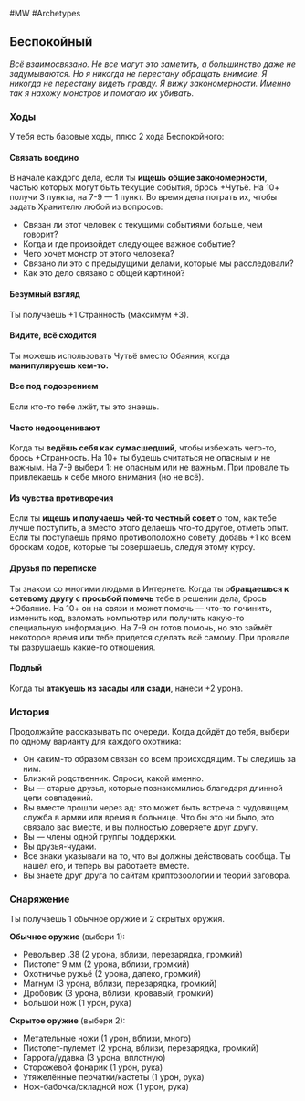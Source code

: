 #MW #Archetypes

## Беспокойный
*Всё взаимосвязано. Не все могут это заметить, а большинство даже не задумываются. Но я никогда не перестану обращать внимаие. Я никогда не перестану видеть правду. Я вижу закономерности. Именно так я нахожу монстров и помогаю их убивать.*

### Ходы
У тебя есть базовые ходы, плюс 2 хода Беспокойного: 

#### Связать воедино
В начале каждого дела, если ты **ищешь общие закономерности**, частью которых могут быть текущие события, брось +Чутьё. На 10+ получи 3 пункта, на 7-9 — 1 пункт. Во время дела потрать их, чтобы задать Хранителю любой из вопросов: 
-  Связан ли этот человек с текущими событиями больше, чем говорит? 
-  Когда и где произойдет следующее важное событие? 
-  Чего хочет монстр от этого человека? 
-  Связано ли это с предыдущими делами, которые мы расследовали? 
-  Как это дело связано с общей картиной? 

#### Безумный взгляд
Ты получаешь +1 Странность (максимум +3). 

#### Видите, всё сходится
Ты можешь использовать Чутьё вместо Обаяния, когда **манипулируешь кем-то.** 

#### Все под подозрением
Если кто-то тебе лжёт, ты это знаешь. 

#### Часто недооценивают
Когда ты **ведёшь себя как сумасшедший**, чтобы избежать чего-то, брось +Странность. На 10+ ты будешь считаться не опасным и не важным. На 7-9 выбери 1: не опасным или не важным. При провале ты привлекаешь к себе много внимания (но не всё). 

#### Из чувства противоречия
Если ты **ищешь и получаешь чей-то честный совет** о том, как тебе лучше поступить, а вместо этого делаешь что-то другое, отметь опыт. Если ты поступаешь прямо противоположно совету, добавь +1 ко всем броскам ходов, которые ты совершаешь, следуя этому курсу. 

#### Друзья по переписке
Ты знаком со многими людьми в Интернете. Когда ты о**бращаешься к сетевому другу с просьбой помочь** тебе в решении дела, брось +Обаяние. На 10+ он на связи и может помочь — что-то починить, изменить код, взломать компьютер или получить какую-то специальную информацию. На 7-9 он готов помочь, но это займёт некоторое время или тебе придется сделать всё самому. При провале ты разрушаешь какие-то отношения. 

#### Подлый
Когда ты **атакуешь из засады или сзади**, нанеси +2 урона. 

### История
Продолжайте рассказывать по очереди. Когда дойдёт до тебя, выбери по одному варианту для каждого охотника: 
-  Он каким-то образом связан со всем происходящим. Ты следишь за ним. 
-  Близкий родственник. Спроси, какой именно. 
-  Вы — старые друзья, которые познакомились благодаря длинной цепи совпадений. 
-  Вы вместе прошли через ад: это может быть встреча с чудовищем, служба в армии или время в больнице. Что бы это ни было, это связало вас вместе, и вы полностью доверяете друг другу. 
-  Вы — члены одной группы поддержки. 
-  Вы друзья-чудаки. 
-  Все знаки указывали на то, что вы должны действовать сообща. Ты нашёл его, и теперь вы работаете вместе. 
-  Вы знаете друг друга по сайтам криптозоологии и теорий заговора. 

### Снаряжение
Ты получаешь 1 обычное оружие и 2 скрытых оружия. 

**Обычное оружие** (выбери 1): 
- Револьвер .38 (2 урона, вблизи, перезарядка, громкий) 
- Пистолет 9 мм (2 урона, вблизи, громкий) 
- Охотничье ружьё (2 урона, далеко, громкий) 
- Магнум (3 урона, вблизи, перезарядка, громкий) 
- Дробовик (3 урона, вблизи, кровавый, громкий) 
- Большой нож (1 урон, рука) 
 
**Скрытое оружие** (выбери 2): 
- Метательные ножи (1 урон, вблизи, много) 
- Пистолет-пулемет (2 урона, вблизи, перезарядка, громкий) 
- Гаррота/удавка (3 урона, вплотную) 
- Сторожевой фонарик (1 урон, рука) 
- Утяжелённые перчатки/кастеты (1 урон, рука) 
- Нож-бабочка/складной нож (1 урон, рука)